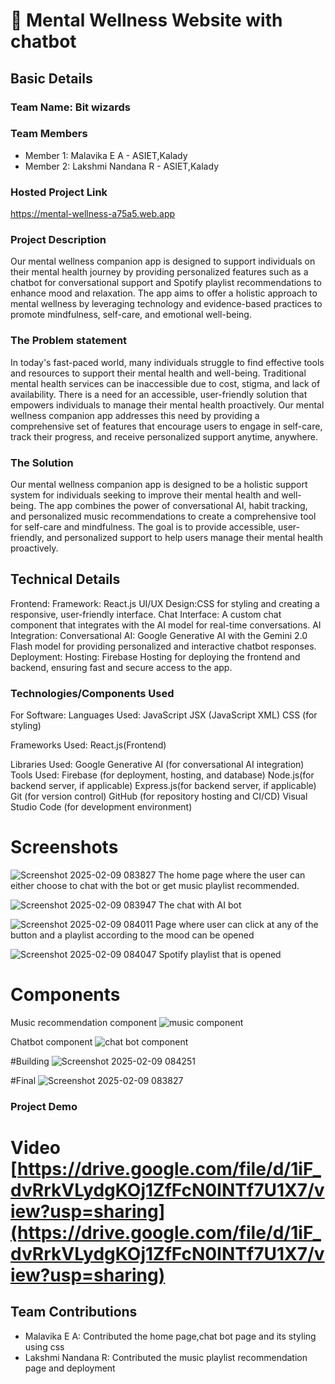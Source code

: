 #  🎯  Mental Wellness Website with chatbot


## Basic Details
### Team Name: Bit wizards


### Team Members
- Member 1: Malavika E A - ASIET,Kalady
- Member 2: Lakshmi Nandana R - ASIET,Kalady


### Hosted Project Link
https://mental-wellness-a75a5.web.app

### Project Description
Our mental wellness companion app is designed to support individuals on their mental health journey by providing personalized features such as a chatbot for conversational support  and Spotify playlist recommendations to enhance mood and relaxation. The app aims to offer a holistic approach to mental wellness by leveraging technology and evidence-based practices to promote mindfulness, self-care, and emotional well-being.

### The Problem statement

In today's fast-paced world, many individuals struggle to find effective tools and resources to support their mental health and well-being. Traditional mental health services can be inaccessible due to cost, stigma, and lack of availability. There is a need for an accessible, user-friendly solution that empowers individuals to manage their mental health proactively. Our mental wellness companion app addresses this need by providing a comprehensive set of features that encourage users to engage in self-care, track their progress, and receive personalized support anytime, anywhere.

### The Solution

Our mental wellness companion app is designed to be a holistic support system for individuals seeking to improve their mental health and well-being. The app combines the power of conversational AI, habit tracking, and personalized music recommendations to create a comprehensive tool for self-care and mindfulness. The goal is to provide accessible, user-friendly, and personalized support to help users manage their mental health proactively.

## Technical Details

Frontend:
Framework: React.js
UI/UX Design:CSS for styling and creating a responsive, user-friendly interface.
Chat Interface: A custom chat component that integrates with the AI model for real-time conversations.
AI Integration:
Conversational AI: Google Generative AI with the Gemini 2.0 Flash model for providing personalized and interactive chatbot responses.
Deployment:
Hosting: Firebase Hosting for deploying the frontend and backend, ensuring fast and secure access to the app.

### Technologies/Components Used
For Software:
Languages Used:
  JavaScript
  JSX (JavaScript XML)
  CSS (for styling)

Frameworks Used:
  React.js(Frontend)

Libraries Used:
  Google Generative AI (for conversational AI integration)
Tools Used:
  Firebase (for deployment, hosting, and database)
  Node.js(for backend server, if applicable)
  Express.js(for backend server, if applicable)
  Git (for version control)
  GitHub (for repository hosting and CI/CD)
  Visual Studio Code (for development environment)


# Screenshots 
![Screenshot 2025-02-09 083827](https://github.com/user-attachments/assets/3130be5a-a42b-4176-a65c-729105d99615)
The home page where the user can either choose to chat with the bot or get music playlist recommended.

![Screenshot 2025-02-09 083947](https://github.com/user-attachments/assets/45910f2c-bc07-4ace-a3d2-f67a4909b7b6)
The chat with AI bot

![Screenshot 2025-02-09 084011](https://github.com/user-attachments/assets/4298a061-bbaf-4480-89e5-a44faa59ef6d)
Page where user can click at any of the button and a playlist according to the mood can be opened

![Screenshot 2025-02-09 084047](https://github.com/user-attachments/assets/0ab472a4-9285-4484-ad34-f6198be4534e)
Spotify playlist that is opened


# Components
Music recommendation component
![music component](https://github.com/user-attachments/assets/08c06113-b912-4dcf-b43f-b6957b9a055c)

Chatbot component
![chat bot component](https://github.com/user-attachments/assets/de8d6e9a-8958-49aa-911c-0671c45a3331)


#Building
![Screenshot 2025-02-09 084251](https://github.com/user-attachments/assets/0554220e-ca5b-4473-8d4b-fdbf78017574)


#Final
![Screenshot 2025-02-09 083827](https://github.com/user-attachments/assets/993af855-7913-4bb5-b3f5-7aaea847528a)



### Project Demo
# Video [https://drive.google.com/file/d/1iF_dvRrkVLydgKOj1ZfFcN0INTf7U1X7/view?usp=sharing](https://drive.google.com/file/d/1iF_dvRrkVLydgKOj1ZfFcN0INTf7U1X7/view?usp=sharing)


## Team Contributions
- Malavika E A: Contributed the home page,chat bot page and its styling using css
- Lakshmi Nandana R: Contributed the music playlist recommendation page and deployment



